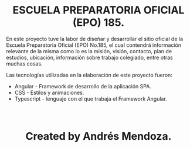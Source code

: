 <div align="center">

# ESCUELA PREPARATORIA OFICIAL (EPO) 185.

</div>

En este proyecto tuve la labor de diseñar y desarrollar el sitio oficial de la Escuela Preparatoria Oficial (EPO) No.185, el cual contendrá información relevante de la misma como lo es la misión, visión, contacto, plan de estudios, ubicación, información sobre trabajo colegiado, entre otras muchas cosas.

Las tecnologías utilizadas en la elaboración de este proyecto fueron:

- Angular - Framework de desarrollo de la aplicación SPA.
- CSS - Estilos y animaciones.
- Typescript - lenguaje con el que trabaja el Framework Angular.

<div style="padding-top: 1.5rem" align="center">

# Created by Andrés Mendoza.

</div>

